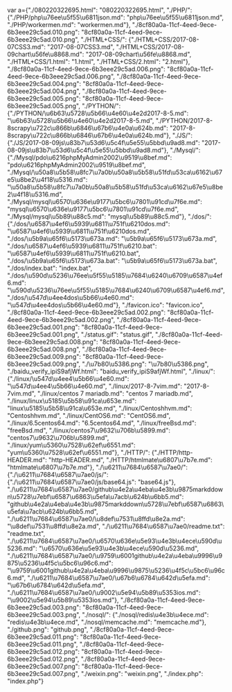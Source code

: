 var a={"./080220322695.html": "080220322695.html", "./PHP/": {"./PHP/php\u76ee\u5f55\u6811json.md": "php\u76ee\u5f55\u6811json.md", "./PHP/workermen.md": "workermen.md"}, "./8cf80a0a-11cf-4eed-9ece-6b3eee29c5ad.010.png": "8cf80a0a-11cf-4eed-9ece-6b3eee29c5ad.010.png", "./HTML+CSS/": {"./HTML+CSS/2017-08-07CSS3.md": "2017-08-07CSS3.md", "./HTML+CSS/2017-08-09chart\u56fe\u8868.md": "2017-08-09chart\u56fe\u8868.md", "./HTML+CSS/1.html": "1.html", "./HTML+CSS/2.html": "2.html"}, "./8cf80a0a-11cf-4eed-9ece-6b3eee29c5ad.006.png": "8cf80a0a-11cf-4eed-9ece-6b3eee29c5ad.006.png", "./8cf80a0a-11cf-4eed-9ece-6b3eee29c5ad.004.png": "8cf80a0a-11cf-4eed-9ece-6b3eee29c5ad.004.png", "./8cf80a0a-11cf-4eed-9ece-6b3eee29c5ad.005.png": "8cf80a0a-11cf-4eed-9ece-6b3eee29c5ad.005.png", "./PYTHON/": {"./PYTHON/\u6b63\u5728\u5b66\u4e60\u4e2d2017-8-5.md": "\u6b63\u5728\u5b66\u4e60\u4e2d2017-8-5.md", "./PYTHON/2017-8-8scrapy\u722c\u866b\u6846\u67b6\u4e0a\u624b.md": "2017-8-8scrapy\u722c\u866b\u6846\u67b6\u4e0a\u624b.md"}, "./JS/": {"./JS/2017-08-09js\u83b7\u53d6\u5c4f\u5e55\u5bbd\u9ad8.md": "2017-08-09js\u83b7\u53d6\u5c4f\u5e55\u5bbd\u9ad8.md"}, "./Mysql/": {"./Mysql/pdo\u6216phpMyAdmin2002\u9519\u8bef.md": "pdo\u6216phpMyAdmin2002\u9519\u8bef.md", "./Mysql/\u50a8\u5b58\u8fc7\u7a0b\u50a8\u5b58\u51fd\u53ca\u6162\u67e5\u8be2\u4f18\u5316.md": "\u50a8\u5b58\u8fc7\u7a0b\u50a8\u5b58\u51fd\u53ca\u6162\u67e5\u8be2\u4f18\u5316.md", "./Mysql/mysql\u6570\u636e\u9177\u5bc6\u7801\u91cd\u7f6e.md": "mysql\u6570\u636e\u9177\u5bc6\u7801\u91cd\u7f6e.md", "./Mysql/mysql\u5b89\u88c5.md": "mysql\u5b89\u88c5.md"}, "./dos/": {"./dos/\u6587\u4ef6\u5939\u6811\u751f\u6210dos.md": "\u6587\u4ef6\u5939\u6811\u751f\u6210dos.md", "./dos/\u5b9a\u65f6\u5173\u673a.md": "\u5b9a\u65f6\u5173\u673a.md", "./dos/\u6587\u4ef6\u5939\u6811\u751f\u6210.bat": "\u6587\u4ef6\u5939\u6811\u751f\u6210.bat", "./dos/\u5b9a\u65f6\u5173\u673a.bat": "\u5b9a\u65f6\u5173\u673a.bat", "./dos/index.bat": "index.bat", "./dos/\u590d\u5236\u76ee\u5f55\u5185\u7684\u6240\u6709\u6587\u4ef6.md": "\u590d\u5236\u76ee\u5f55\u5185\u7684\u6240\u6709\u6587\u4ef6.md", "./dos/\u547d\u4ee4dos\u5b66\u4e60.md": "\u547d\u4ee4dos\u5b66\u4e60.md"}, "./favicon.ico": "favicon.ico", "./8cf80a0a-11cf-4eed-9ece-6b3eee29c5ad.002.png": "8cf80a0a-11cf-4eed-9ece-6b3eee29c5ad.002.png", "./8cf80a0a-11cf-4eed-9ece-6b3eee29c5ad.001.png": "8cf80a0a-11cf-4eed-9ece-6b3eee29c5ad.001.png", "./status.gif": "status.gif", "./8cf80a0a-11cf-4eed-9ece-6b3eee29c5ad.008.png": "8cf80a0a-11cf-4eed-9ece-6b3eee29c5ad.008.png", "./8cf80a0a-11cf-4eed-9ece-6b3eee29c5ad.009.png": "8cf80a0a-11cf-4eed-9ece-6b3eee29c5ad.009.png", "./\u7b80\u5386.png": "\u7b80\u5386.png", "./baidu_verify_ipiS9afjWf.html": "baidu_verify_ipiS9afjWf.html", "./linux/": {"./linux/\u547d\u4ee4\u5b66\u4e60.md": "\u547d\u4ee4\u5b66\u4e60.md", "./linux/2017-8-7vim.md": "2017-8-7vim.md", "./linux/centos 7 mariadb.md": "centos 7 mariadb.md", "./linux/linux\u5185\u5b58\u91ca\u653e.md": "linux\u5185\u5b58\u91ca\u653e.md", "./linux/Centoshhvm.md": "Centoshhvm.md", "./linux/CentOS6.md": "CentOS6.md", "./linux/6.5centos64.md": "6.5centos64.md", "./linux/freeBsd.md": "freeBsd.md", "./linux/centos7\u9632\u706b\u5899.md": "centos7\u9632\u706b\u5899.md", "./linux/yum\u5360\u7528\u62ef\u6551.md": "yum\u5360\u7528\u62ef\u6551.md"}, "./HTTP/": {"./HTTP/http-HEADER.md": "http-HEADER.md", "./HTTP/htmlmate\u6807\u7b7e.md": "htmlmate\u6807\u7b7e.md"}, "./\u6211\u7684\u6587\u7ae0/": {"./\u6211\u7684\u6587\u7ae0/js/": {"./\u6211\u7684\u6587\u7ae0/js/base64.js": "base64.js"}, "./\u6211\u7684\u6587\u7ae0/github\u4e2a\u4eba\u4e3b\u9875markddown\u5728\u7ebf\u6587\u6863\u5efa\u7acb\u624b\u6bb5.md": "github\u4e2a\u4eba\u4e3b\u9875markddown\u5728\u7ebf\u6587\u6863\u5efa\u7acb\u624b\u6bb5.md", "./\u6211\u7684\u6587\u7ae0/\u8def\u7531\u8ffd\u8e2a.md": "\u8def\u7531\u8ffd\u8e2a.md", "./\u6211\u7684\u6587\u7ae0/readme.txt": "readme.txt", "./\u6211\u7684\u6587\u7ae0/\u6570\u636e\u5e93\u4e3b\u4ece\u590d\u5236.md": "\u6570\u636e\u5e93\u4e3b\u4ece\u590d\u5236.md", "./\u6211\u7684\u6587\u7ae0/\u9759\u6001github\u4e2a\u4eba\u9996\u9875\u5236\u4f5c\u5bc6\u96c6.md": "\u9759\u6001github\u4e2a\u4eba\u9996\u9875\u5236\u4f5c\u5bc6\u96c6.md", "./\u6211\u7684\u6587\u7ae0/\u67b6\u6784\u642d\u5efa.md": "\u67b6\u6784\u642d\u5efa.md", "./\u6211\u7684\u6587\u7ae0/\u9002\u5e94\u5b89\u5353ios.md": "\u9002\u5e94\u5b89\u5353ios.md"}, "./8cf80a0a-11cf-4eed-9ece-6b3eee29c5ad.003.png": "8cf80a0a-11cf-4eed-9ece-6b3eee29c5ad.003.png", "./nosql/": {"./nosql/redis\u4e3b\u4ece.md": "redis\u4e3b\u4ece.md", "./nosql/memcache.md": "memcache.md"}, "./github.png": "github.png", "./8cf80a0a-11cf-4eed-9ece-6b3eee29c5ad.011.png": "8cf80a0a-11cf-4eed-9ece-6b3eee29c5ad.011.png", "./8cf80a0a-11cf-4eed-9ece-6b3eee29c5ad.012.png": "8cf80a0a-11cf-4eed-9ece-6b3eee29c5ad.012.png", "./8cf80a0a-11cf-4eed-9ece-6b3eee29c5ad.007.png": "8cf80a0a-11cf-4eed-9ece-6b3eee29c5ad.007.png", "./weixin.png": "weixin.png", "./index.php": "index.php"}